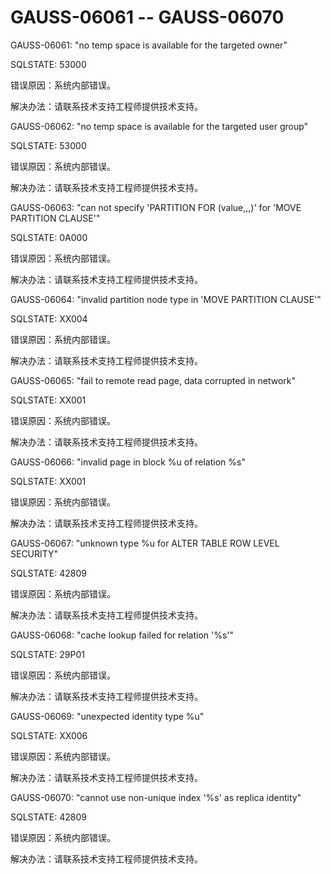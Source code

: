 # GAUSS-06061 -- GAUSS-06070

GAUSS-06061: "no temp space is available for the targeted owner"

SQLSTATE: 53000

错误原因：系统内部错误。

解决办法：请联系技术支持工程师提供技术支持。

GAUSS-06062: "no temp space is available for the targeted user group"

SQLSTATE: 53000

错误原因：系统内部错误。

解决办法：请联系技术支持工程师提供技术支持。

GAUSS-06063: "can not specify 'PARTITION FOR \(value,,,\)' for 'MOVE PARTITION CLAUSE'"

SQLSTATE: 0A000

错误原因：系统内部错误。

解决办法：请联系技术支持工程师提供技术支持。

GAUSS-06064: "invalid partition node type in 'MOVE PARTITION CLAUSE'"

SQLSTATE: XX004

错误原因：系统内部错误。

解决办法：请联系技术支持工程师提供技术支持。

GAUSS-06065: "fail to remote read page, data corrupted in network"

SQLSTATE: XX001

错误原因：系统内部错误。

解决办法：请联系技术支持工程师提供技术支持。

GAUSS-06066: "invalid page in block %u of relation %s"

SQLSTATE: XX001

错误原因：系统内部错误。

解决办法：请联系技术支持工程师提供技术支持。

GAUSS-06067: "unknown type %u for ALTER TABLE ROW LEVEL SECURITY"

SQLSTATE: 42809

错误原因：系统内部错误。

解决办法：请联系技术支持工程师提供技术支持。

GAUSS-06068: "cache lookup failed for relation '%s'"

SQLSTATE: 29P01

错误原因：系统内部错误。

解决办法：请联系技术支持工程师提供技术支持。

GAUSS-06069: "unexpected identity type %u"

SQLSTATE: XX006

错误原因：系统内部错误。

解决办法：请联系技术支持工程师提供技术支持。

GAUSS-06070: "cannot use non-unique index '%s' as replica identity"

SQLSTATE: 42809

错误原因：系统内部错误。

解决办法：请联系技术支持工程师提供技术支持。

